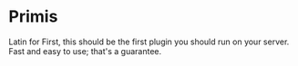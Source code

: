 # Primis
Latin for First, this should be the first plugin you should run on your server. Fast and easy to use; that's a guarantee.
